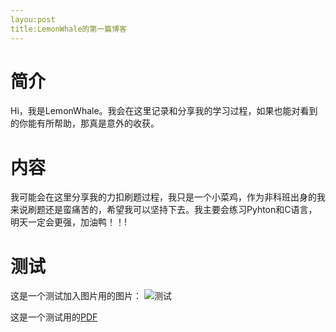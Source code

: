 ```yaml
---
layou:post
title:LemonWhale的第一篇博客
---
```


# 简介
Hi，我是LemonWhale。我会在这里记录和分享我的学习过程，如果也能对看到的你能有所帮助，那真是意外的收获。

# 内容
我可能会在这里分享我的力扣刷题过程，我只是一个小菜鸡，作为非科班出身的我来说刷题还是蛮痛苦的，希望我可以坚持下去。我主要会练习Pyhton和C语言，明天一定会更强，加油鸭！！!

# 测试

这是一个测试加入图片用的图片：
![测试]({{site.url}}assets/test.png)

这是一个测试用的[PDF]({{site.url}}/assets/天空之城_简单简谱.pdf)


